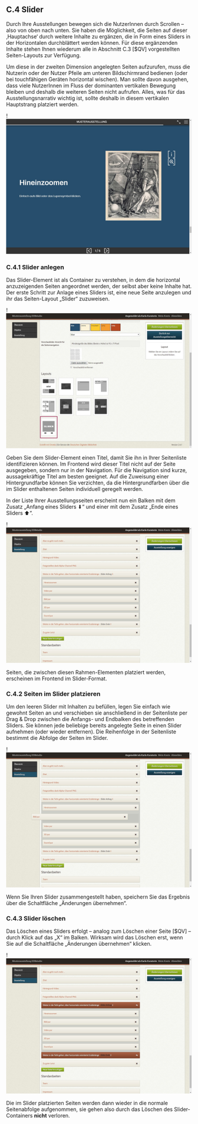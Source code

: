 ## C.4 Slider 

Durch Ihre Ausstellungen bewegen sich die NutzerInnen durch Scrollen – also von oben nach unten. Sie haben die Möglichkeit, die Seiten auf dieser ‚Hauptachse‘ durch weitere Inhalte zu ergänzen, die in Form eines Sliders in der Horizontalen durchblättert werden können. Für diese ergänzenden Inhalte stehen Ihnen wiederum alle in Abschnitt C.3 [$QV] vorgestellten Seiten-Layouts zur Verfügung.

Um diese in der zweiten Dimension angelegten Seiten aufzurufen, muss die Nutzerin oder der Nutzer Pfeile am unteren Bildschirmrand bedienen (oder bei touchfähigen Geräten horizontal wischen). Man sollte davon ausgehen, dass viele NutzerInnen im Fluss der dominanten vertikalen Bewegung bleiben und deshalb die weiteren Seiten nicht aufrufen. Alles, was für das Ausstellungsnarrativ wichtig ist, sollte deshalb in diesem vertikalen Hauptstrang platziert werden.

!![Abb. C.4-1 – Der Slider in im Frontend][C-4_1]

### C.4.1 Slider anlegen

Das Slider-Element ist als Container zu verstehen, in dem die horizontal anzuzeigenden Seiten angeordnet werden, der selbst aber keine Inhalte hat. Der erste Schritt zur Anlage eines Sliders ist, eine neue Seite anzulegen und ihr das Seiten-Layout „Slider“ zuzuweisen.

!![Abb. C.4-2 – Slider durch Zuweisung des Seiten-Layouts anlegen][C-4_2]

Geben Sie dem Slider-Element einen Titel, damit Sie ihn in Ihrer Seitenliste identifizieren können. Im Frontend wird dieser Titel  nicht auf der Seite ausgegeben, sondern nur in der Navigation. Für die Navigation sind kurze, aussagekräftige Titel am besten geeignet. Auf die Zuweisung einer Hintergrundfarbe können Sie verzichten, da die Hintergrundfarben über die im Slider enthaltenen Seiten individuell geregelt werden.

In der Liste Ihrer Ausstellungsseiten erscheint nun ein Balken mit dem Zusatz „Anfang eines Sliders ⬇“ und einer mit dem Zusatz „Ende eines Sliders ⬆“.

!![Abb. C.4-3 – Die Seitenliste mit einem Slider-Element][C-4_3]

Seiten, die zwischen diesen Rahmen-Elementen platziert werden, erscheinen im Frontend im Slider-Format.

### C.4.2 Seiten im Slider platzieren

Um den leeren Slider mit Inhalten zu befüllen, legen Sie einfach wie gewohnt Seiten an und verschieben sie anschließend in der Seitenliste per Drag & Drop zwischen die Anfangs- und Endbalken des betreffenden Sliders. Sie können jede beliebige bereits angelegte Seite in einen Slider aufnehmen (oder wieder entfernen). Die Reihenfolge in der Seitenliste bestimmt die Abfolge der Seiten im Slider.

!![Abb. C.4-4 – Die Seitenliste, drag & drop Slider-Element][C-4_4]

Wenn Sie Ihren Slider zusammengestellt haben, speichern Sie das Ergebnis über die Schaltfläche „Änderungen übernehmen“.

### C.4.3 Slider löschen

Das Löschen eines Sliders erfolgt – analog zum Löschen einer Seite [$QV] – durch Klick auf das „X“ im Balken. Wirksam wird das Löschen erst, wenn Sie auf die Schaltfläche „Änderungen übernehmen“ klicken. 

!![Abb. C.4-5 – Löschen eines Sliders][C-4_5]

Die im Slider platzierten Seiten werden dann wieder in die normale Seitenabfolge aufgenommen, sie gehen also durch das Löschen des Slider-Containers **nicht** verloren.

[C-4_1]: img/C-4_1.jpg "Abb. C.4-1 – Der Slider in im Frontend"
[C-4_2]: img/C-4_2.jpg "Abb. C.4-2 – Slider durch Zuweisung des Seiten-Layouts anlegen"
[C-4_3]: img/C-4_3.jpg "Abb. C.4-3 – Die Seitenliste mit einem Slider-Element"
[C-4_4]: img/C-4_4.jpg "Abb. C.4-4 – Die Seitenliste, drag & drop Slider-Element"
[C-4_5]: img/C-4_5.jpg "Abb. C.4-5 – Löschen eines Sliders"
